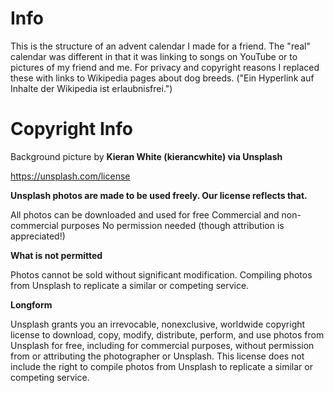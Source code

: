# Info
This is the structure of an advent calendar I made for a friend. The "real" calendar was different in that it was linking to songs on YouTube or to pictures of my friend and me.
For privacy and copyright reasons I replaced these with links to Wikipedia pages about dog breeds. ("Ein Hyperlink auf Inhalte der Wikipedia ist erlaubnisfrei.")

# Copyright Info

Background picture by **Kieran White (kierancwhite) via Unsplash**


https://unsplash.com/license

**Unsplash photos are made to be used freely. Our license reflects that.**

All photos can be downloaded and used for free
Commercial and non-commercial purposes
No permission needed (though attribution is appreciated!)

**What is not permitted**

Photos cannot be sold without significant modification.
Compiling photos from Unsplash to replicate a similar or competing service.

**Longform**

Unsplash grants you an irrevocable, nonexclusive, worldwide copyright license to download, copy, modify, distribute, perform, and use photos from Unsplash for free, including for commercial purposes, without permission from or attributing the photographer or Unsplash. This license does not include the right to compile photos from Unsplash to replicate a similar or competing service.